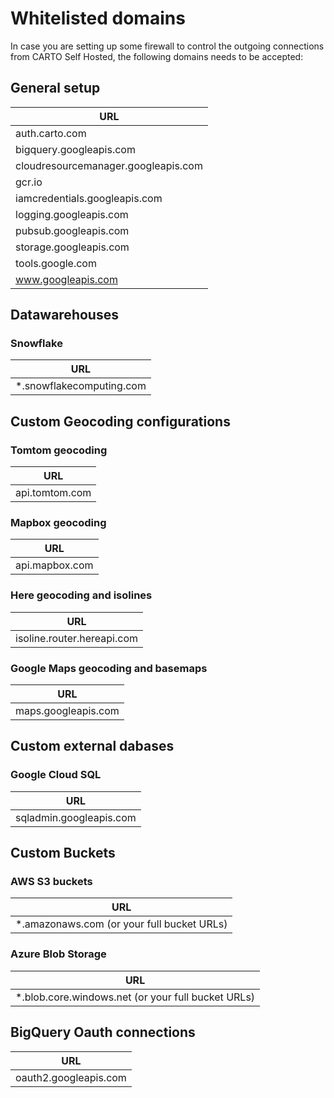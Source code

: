 # Whitelisted domains

In case you are setting up some firewall to control the outgoing connections from CARTO Self Hosted, the following
domains needs to be accepted:

## General setup

| URL |
|---|
| auth.carto.com |
| bigquery.googleapis.com |
| cloudresourcemanager.googleapis.com |
| gcr.io |
| iamcredentials.googleapis.com |
| logging.googleapis.com |
| pubsub.googleapis.com |
| storage.googleapis.com |
| tools.google.com |
| www.googleapis.com |

## Datawarehouses

### Snowflake

| URL |
|---|
| *.snowflakecomputing.com |

## Custom Geocoding configurations

### Tomtom geocoding
| URL |
|---|
| api.tomtom.com |

### Mapbox geocoding

| URL |
|---|
| api.mapbox.com |

### Here geocoding and isolines

| URL |
|---|
| isoline.router.hereapi.com |

### Google Maps geocoding and basemaps

| URL |
|---|
| maps.googleapis.com |

## Custom external dabases

### Google Cloud SQL

| URL |
|---|
| sqladmin.googleapis.com |

## Custom Buckets

### AWS S3 buckets

| URL |
|---|
|*.amazonaws.com (or your full bucket URLs) |

### Azure Blob Storage

| URL |
|---|
| *.blob.core.windows.net  (or your full bucket URLs) |

## BigQuery Oauth connections

| URL |
|---|
| oauth2.googleapis.com |

